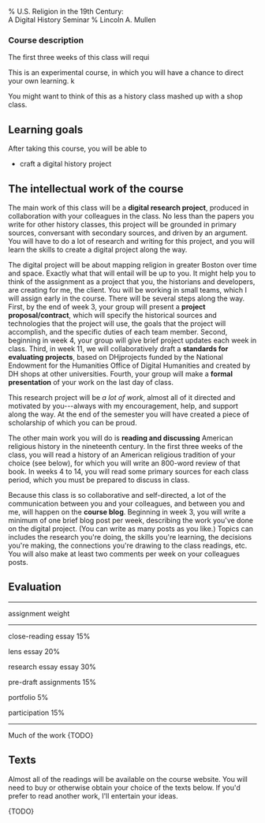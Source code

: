 % U.S. Religion in the 19th Century:  
  A Digital History Seminar
% Lincoln A. Mullen

### Course description

The first three weeks of this class will requi

This is an experimental course, in which you will have a chance to 
direct your own learning. k

You might want to think of this as a history class mashed up with a shop 
class.

## Learning goals

After taking this course, you will be able to

+ craft a digital history project

## The intellectual work of the course

The main work of this class will be a **digital research project**, 
produced in collaboration with your colleagues in the class. No less 
than the papers you write for other history classes, this project will 
be grounded in primary sources, conversant with secondary sources, and 
driven by an argument. You will have to do a lot of research and writing 
for this project, and you will learn the skills to create a digital 
project along the way. 

The digital project will be about mapping religion in greater Boston 
over time and space. Exactly what that will entail will be up to you. 
It might help you to think of the assignment as a project that you, the 
historians and developers, are creating for me, the client. You will be 
working in small teams, which I will assign early in the course.
There will be several steps along the way. First, by the end of 
week 3, your group will present a **project proposal/contract**, which 
will specify the historical sources and technologies that the project 
will use, the goals that the project will accomplish, and the specific 
duties of each team member. Second, beginning in week 4, your group will 
give brief project updates each week in class. Third, in week 11, we 
will collaboratively draft a **standards for evaluating projects**, based 
on DHjprojects funded by the National Endowment for the Humanities 
Office of Digital Humanities and created by DH shops at other 
universities. Fourth, your group will make a **formal 
presentation** of your work on the last day of class.

This research project will be *a lot of work*, almost all of it directed 
and motivated by you---always with my encouragement, help, and support 
along the way. At the end of the semester you will have created a piece 
of scholarship of which you can be proud.

The other main work you will do is **reading and discussing** American 
religious history in the nineteenth century. In the first three weeks of 
the class, you will read a history of an American religious tradition of 
your choice (see below), for which you will write an 800-word review of 
that book. In weeks 4 to 14, you will read some primary sources for each 
class period, which you must be prepared to discuss in class.

Because this class is so collaborative and self-directed, a lot of the 
communication between you and your colleagues, and between you and me, 
will happen on the **course blog**. Beginning in week 3, you will write 
a minimum of one brief blog post per week, describing the work you've 
done on the digital project. (You can write as many posts as you like.) 
Topics can includes the research you're doing, the skills you're 
learning, the decisions you're making, the connections you're drawing to 
the class readings, etc. You will also make at least two comments per 
week on your colleagues posts.

## Evaluation



------------------------        --------
assignment                      weight
------------------------        --------
close-reading essay             15%

lens essay                      20%

research essay essay            30%

pre-draft assignments           15% 

portfolio                        5%

participation                   15%
------------------------        --------

Much of the work {TODO} 

## Texts

Almost all of the readings will be available on the course website. You 
will need to buy or otherwise obtain your choice of the texts below. 
If you'd prefer to read another work, I'll entertain your ideas.

{TODO} 

